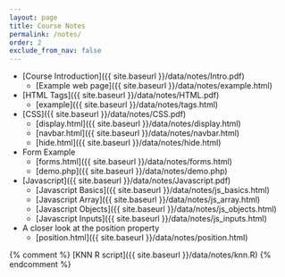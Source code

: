 ```yaml
---
layout: page
title: Course Notes 
permalink: /notes/
order: 2
exclude_from_nav: false
---
```


* [Course Introduction]({{ site.baseurl }}/data/notes/Intro.pdf)
    * [Example web page]({{ site.baseurl }}/data/notes/example.html)
* [HTML Tags]({{ site.baseurl }}/data/notes/HTML.pdf) 
    * [example]({{ site.baseurl }}/data/notes/tags.html)
* [CSS]({{ site.baseurl }}/data/notes/CSS.pdf) 
    * [display.html]({{ site.baseurl }}/data/notes/display.html)
    * [navbar.html]({{ site.baseurl }}/data/notes/navbar.html)
    * [hide.html]({{ site.baseurl }}/data/notes/hide.html)
* Form Example
    * [forms.html]({{ site.baseurl }}/data/notes/forms.html)
    * [demo.php]({{ site.baseurl }}/data/notes/demo.php)
* [Javascript]({{ site.baseurl }}/data/notes/Javascript.pdf) 
    * [Javascript Basics]({{ site.baseurl }}/data/notes/js_basics.html)
    * [Javascript Array]({{ site.baseurl }}/data/notes/js_array.html)
    * [Javascript Objects]({{ site.baseurl }}/data/notes/js_objects.html)
    * [Javascript Inputs]({{ site.baseurl }}/data/notes/js_inputs.html)
* A closer look at the position property 
    * [position.html]({{ site.baseurl }}/data/notes/position.html)

{% comment %}
  [KNN R script]({{ site.baseurl }}/data/notes/knn.R)
{% endcomment %}
